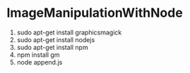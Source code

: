 ImageManipulationWithNode
=========================

1. sudo apt-get install graphicsmagick
2. sudo apt-get install nodejs
3. sudo apt-get install npm
4. npm install gm
5. node append.js
